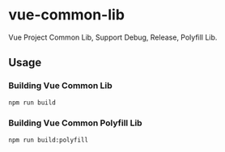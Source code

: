 # vue-common-lib

Vue Project Common Lib, Support Debug, Release, Polyfill Lib.

## Usage

### Building Vue Common Lib

```bash
npm run build
```

### Building Vue Common Polyfill Lib

```bash
npm run build:polyfill
```
